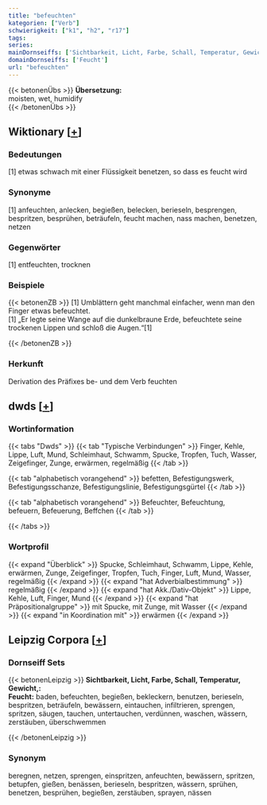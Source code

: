 ```yaml
---
title: "befeuchten"
kategorien: ["Verb"]
schwierigkeit: ["k1", "h2", "r17"]
tags:
series:
mainDornseiffs: ['Sichtbarkeit, Licht, Farbe, Schall, Temperatur, Gewicht,']
domainDornseiffs: ['Feucht']
url: "befeuchten"
---
```


{{< betonenÜbs >}}
**Übersetzung:**  
moisten, wet, humidify  
{{< /betonenÜbs >}}

## Wiktionary [[+](https://de.wiktionary.org/wiki/befeuchten)]

### Bedeutungen
[1] etwas schwach mit einer Flüssigkeit benetzen, so dass es feucht wird  

### Synonyme
[1] anfeuchten, anlecken, begießen, belecken, berieseln, besprengen, bespritzen, besprühen, beträufeln, feucht machen, nass machen, benetzen, netzen  

### Gegenwörter
[1] entfeuchten, trocknen  

### Beispiele
{{< betonenZB >}}
[1] Umblättern geht manchmal einfacher, wenn man den Finger etwas befeuchtet.  
[1] „Er legte seine Wange auf die dunkelbraune Erde, befeuchtete seine trockenen Lippen und schloß die Augen.“[1]  

{{< /betonenZB >}}
### Herkunft
Derivation des Präfixes be- und dem Verb feuchten  



## dwds [[+](https://www.dwds.de/wb/befeuchten)]

### Wortinformation
{{< tabs "Dwds" >}}
{{< tab "Typische Verbindungen" >}}
Finger, Kehle, Lippe, Luft, Mund, Schleimhaut, Schwamm, Spucke, Tropfen, Tuch, Wasser, Zeigefinger, Zunge, erwärmen, regelmäßig
{{< /tab >}}

{{< tab "alphabetisch vorangehend" >}}
befetten, Befestigungswerk, Befestigungsschanze, Befestigungslinie, Befestigungsgürtel
{{< /tab >}}

{{< tab "alphabetisch vorangehend" >}}
Befeuchter, Befeuchtung, befeuern, Befeuerung, Beffchen
{{< /tab >}}

{{< /tabs >}}

### Wortprofil
{{< expand "Überblick" >}} Spucke, Schleimhaut, Schwamm, Lippe, Kehle, erwärmen, Zunge, Zeigefinger, Tropfen, Tuch, Finger, Luft, Mund, Wasser, regelmäßig {{< /expand >}}
{{< expand "hat Adverbialbestimmung" >}} regelmäßig {{< /expand >}}
{{< expand "hat Akk./Dativ-Objekt" >}} Lippe, Kehle, Luft, Finger, Mund {{< /expand >}}
{{< expand "hat Präpositionalgruppe" >}} mit Spucke, mit Zunge, mit Wasser {{< /expand >}}
{{< expand "in Koordination mit" >}} erwärmen {{< /expand >}}

## Leipzig Corpora [[+](https://corpora.uni-leipzig.de/en/res?word=befeuchten&corpusId=deu_newscrawl-public_2018)]

### Dornseiff Sets
{{< betonenLeipzig >}}
**Sichtbarkeit, Licht, Farbe, Schall, Temperatur, Gewicht,:**  
**Feucht:** baden, befeuchten, begießen, bekleckern, benutzen, berieseln, bespritzen, beträufeln, bewässern, eintauchen, infiltrieren, sprengen, spritzen, säugen, tauchen, untertauchen, verdünnen, waschen, wässern, zerstäuben, überschwemmen  

{{< /betonenLeipzig >}}

### Synonym
beregnen, netzen, sprengen, einspritzen, anfeuchten, bewässern, spritzen, betupfen, gießen, benässen, berieseln, bespritzen, wässern, sprühen, benetzen, besprühen, begießen, zerstäuben, sprayen, nässen

